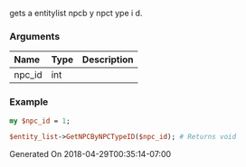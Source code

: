 gets a entitylist npcb y npct ype i d.
### Arguments
**Name**|**Type**|**Description**
:---|:---|:---
npc_id|int|

### Example

```perl
my $npc_id = 1;

$entity_list->GetNPCByNPCTypeID($npc_id); # Returns void
```


Generated On 2018-04-29T00:35:14-07:00